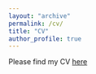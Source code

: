 ```yaml
---
layout: "archive"
permalink: /cv/
title: "CV"
author_profile: true
---
```

Please find my CV [here](https://github.com/chenxuecon/chenxuecon.github.io/blob/main/files/CV_SEU.pdf)
